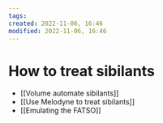```yaml
---
tags: 
created: 2022-11-06, 16:46
modified: 2022-11-06, 16:46
---
```


# How to treat sibilants
- [[Volume automate sibilants]]
- [[Use Melodyne to treat sibilants]]
- [[Emulating the FATSO]]